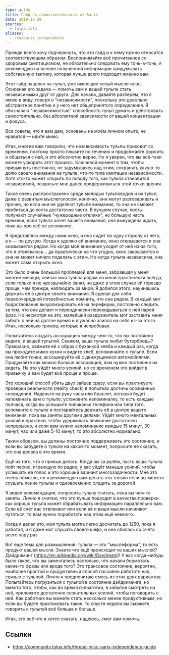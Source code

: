 ```yaml
---
type: guide
title: Гайд по самостоятельности от Aarix
date: 2019-12-29
sources:
  - tulpa.info
aliases:
  - /ru/aarix_independence
---
```

Прежде всего хочу подчеркнуть, что это гайд и к нему нужно относится соответствующим образом. Воспринимайте всё прочитанное со здоровым скептицизмом, не обязательно следовать ему точь-в-точь, я рекомендую на основе полученной информации придумывать собственную тактику, которая лучше всего подходит именно вам.

Этот гайд нацелен на тульп, уже имеющих ясный мыслеголос. Основная его задача — помочь вам и вашей тульпе стать независимыми друг от друга. Для начала, давайте разберём, что я имею в виду, говоря о "независимости", поскольку это довольно абстрактное понятие и у него нет общепринятого определения. Я обозначаю "независимостью" способность тульп думать и действовать самостоятельно, без абсолютной зависимости от вашей концентрации и фокуса.

Все советы, что я вам дам, основаны на моём личном опыте, не нравится — идите мимо.

Итак, многие вам говорили, что независимость тульпы приходит со временем, поэтому просто плывите по течению и продолжайте форсить и общаться с ней, и это абсолютно верно. Но я уверен, что вы всё-таки можете ускорить этот процесс. Ключевой момент в том, чтобы привыкнуть постоянно, не задумываясь над этим, сохранять какую-то долю своего внимания на тульпе, что-то типа имитации независимости. Хотя кто-то может спорить по поводу того, как тульпа становится независимой, позвольте мне далее придерживаться этой точки зрения.

Такое очень распространено среди молодых тульповодов и их тульп, даже с развитым мыслеголосом, конечно, они могут разговаривать и прочее, но если они не уделяют тульпе внимания, то она не сможет пробиться до хоста достаточно часто. В лучшем случае, хосты получают случайные "чужеродные отклики", но бóльшую часть времени, если тульпа хочет вашего внимания, она вынуждена ждать, пока вы про неё не вспомните.

Я представляю между нами окно, и она сидит по одну сторону от него, а я — по другую. Когда я уделяю ей внимание, окно открывается и она оказывается рядом. Но когда моё внимание уходит от неё из-за того, что я отвлекаюсь… да практически на что угодно, окно закрывается и она не может ничего поделать с этим. Но когда тульпа независима, она может сама открыть окно.

Это было очень большой проблемой для меня, забравшая у меня многие месяцы; сейчас моя тульпа рядом со мной практически всегда, если только я не чрезвычайно занят, но даже в этом случае ей гораздо проще, чем прежде, наблюдать за мной. Я добился этого, научившись держать её в центре своего внимания. Я сделал для себя первоочередной потребностью помнить, что она рядом. В каждый миг бодрствования визуализировать её на переферии, постоянно следить за тем, что она делает и переодически перекидываться с ней парой фраз. Но несмотря на это, малейший раздражитель мог заставить меня забыть о ней на долгое время и я ужасно злился на себя из-за этого. Итак, несколько трюков, которые я испробовал.

Попытайтесь создать ассоциацию между чем-то, что вы постоянно видите, и вашей тульпой. Скажем, ваша тульпа любит бутерброды? Прекрасно, свяжите её с образ с буханкой хлеба и каждый раз, когда вы проходите мимо кухни и видите хлеб, вспоминайте о тульпе. Если она любит гонки, ассоциируйте её с движущимися автомобилями. Придумайте как можно больше ассоциаций, вам нужно постоянно их видеть. На это уйдёт много усилий, но со временем это войдёт в привычку и вам будет всё проще и проще.

Это хороший способ убить двух зайцев сразу, если вы практикуете проверки реальности (reality check) в попытках достичь осознанных сновидений. Наденьте на руку часы или браслет, который будет напоминать вам о тульпе; установите напоминалку, то есть каждые полчаса, когда вы услышите пиликанье телефона или типа того, вспомните о тульпе и постарайтесь держать её в центре вашего внимания, пока вы заняты другими делами. Уйдёт много ментальных усилий и практики, чтобы удерживать внимание достаточно непрерывно, и если вам нужно напоминание каждые 15 минут, 30 минут, час или даже 5-10 минут, то это абсолютно нормально.

Таким образом, вы должны постоянно поддерживать это состояние, и если вы забудете о тульпе на какой-то момент, попросите её сказать, что она делала в это время.

Ещё из того, что я привык делать. Когда вы за рулём, пусть ваша тульпа поёт песню, играющую по радио; у вас уйдёт меньше усилий, чтобы услышать её голос и это хороший вариант многозадачности. Мне это очень помогло, но я рекомендую вам делать это только если вы можете слушать пение тульпы и одновременно следить за дорогой.

Я видел рекомендации, попросить тульпу считать, пока вы чем-то заняты. Лично я считаю, что это лучше подходит в качестве проверки как хорошо тульпа может обрабатывать информацию параллельно вам. Если её счёт вас отвлекают или если её и ваши мысли начинают путаться, то вам нужно поработать над этим ещё немного.

Когда я делал это, моя тульпа могла легко досчитать до 1250, пока я работал, и я даже мог слушать своего шефа, и она сбилась со счёта всего пару раз.

Вот ещё тема для размышлений: тульпа — это "мыслеформа", то есть продукт вашей мысли. Знаете что ещё происходит из ваших мыслей? Дэйдриминг (https://en.wikipedia.org/wiki/Daydream)! У вас когда-нибудь было такое, что вы замечтались настолько, что начали бормотать какие-то фразы или вроде того? Это трансовое состояние, вероятно, наиболее простой и продуктивный способ пассивно работать над связью с тульпой. Лично я предпочитаю смесь из этих двух вариантов. Попытайтесь погрузиться с тульпой в состояние дэйдриминга, но вместо того, чтобы, как во время гипнагогии, в забытье смотреть на неё, приложите достаточно сознательных усилий, чтобы поговорить с ней. Как работник вы можете стать несколько менее продуктивным, но если вы будете практиковать такое, то спустя недели вы сможете говорить с тульпой всё больше и больше.

Итак, это всё что я хотел сказать, надеюсь, смог вам помочь.

## Ссылки
* https://community.tulpa.info/thread-misc-aarix-independence-guide
